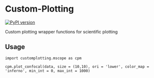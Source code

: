 # Custom-Plotting
[![PyPI version](https://badge.fury.io/py/customplotting.svg)](https://pypi.org/project/customplotting/0.1.1/)

Custom plotting wrapper functions for scientific plotting

## Usage
```
import customplotting.mscope as cpm

cpm.plot_confocal(data, size = (10,10), ori = 'lower', color_map = 'inferno', min_int = 0, max_int = 1000)
```

